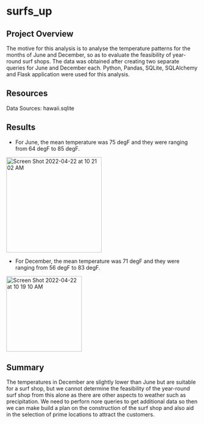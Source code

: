 # surfs_up

## Project Overview
The motive for this analysis is to analyse the temperature patterns for the months of June and December, so as to evaluate the feasibility of year-round surf shops. The data was obtained after creating two separate queries for June and December each. 
Python, Pandas, SQLite, SQLAlchemy and Flask application were used for this analysis.

## Resources 
Data Sources: hawaii.sqlite

## Results 
- For June, the mean temperature was 75 degF and they were ranging from 64 degF to 85 degF. 
<img width="250" alt="Screen Shot 2022-04-22 at 10 21 02 AM" src="https://user-images.githubusercontent.com/93291994/164737020-d1151f3e-585d-42dc-859f-7139ba566ca5.png">

- For December, the mean temperature was 71 degF and they were ranging from 56 degF to 83 degF.
<img width="198" alt="Screen Shot 2022-04-22 at 10 19 10 AM" src="https://user-images.githubusercontent.com/93291994/164737467-10b5be9c-816a-4964-bf6e-962855fa0a1b.png">

## Summary 
The temperatures in December are slightly lower than June but are suitable for a surf shop, but we cannot determine the feasibility of the year-round surf shop from this alone as there are other aspects to weather such as precipitation. We need to perforn nore queries to get additional data so then we can make build a plan on the construction of the surf shop and also aid in the selection of prime locations to attract the customers.
